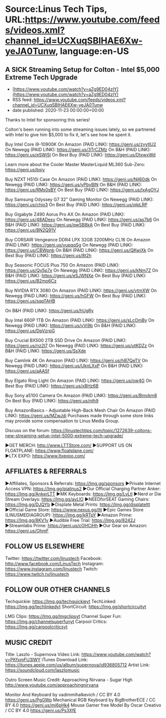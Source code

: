 # Source:Linus Tech Tips, URL:https://www.youtube.com/feeds/videos.xml?channel_id=UCXuqSBlHAE6Xw-yeJA0Tunw, language:en-US

## A SICK Streaming Setup for Colton - Intel $5,000 Extreme Tech Upgrade
 - [https://www.youtube.com/watch?v=aZg9ED04zIY](https://www.youtube.com/watch?v=aZg9ED04zIY)
 - RSS feed: https://www.youtube.com/feeds/videos.xml?channel_id=UCXuqSBlHAE6Xw-yeJA0Tunw
 - date published: 2020-11-23 00:00:00+00:00

Thanks to Intel for sponsoring this series!

Colton's been running into some streaming issues lately, so we partnered with Intel to give him $5,000 to fix it, let's see how he spent it.

Buy Intel Core i9-10900K
On Amazon (PAID LINK): https://geni.us/zyytlU2
On Newegg (PAID LINK): https://geni.us/3TrCZMz
On B&H (PAID LINK): https://geni.us/eSWj5I
On Best Buy (PAID LINK): https://geni.us/DtxwxWd

Learn more about the Cooler Master MasterLiquid ML360 Sub-Zero: https://geni.us/bsjy

Buy NZXT H510i Case
On Amazon (PAID LINK): https://geni.us/NjI60dk
On Newegg (PAID LINK): https://geni.us/yPbyBlN
On B&H (PAID LINK): https://geni.us/RMs0sBY
On Best Buy (PAID LINK): https://geni.us/lxAgOYJ

Buy Samsung Odyssey G7 32" Gaming Monitor
On Newegg (PAID LINK): https://geni.us/chio3
On Best Buy (PAID LINK): https://geni.us/qlpLRP

Buy Gigabyte Z490 Aorus Pro AX
On Amazon (PAID LINK): https://geni.us/48ADesy
On Newegg (PAID LINK): https://geni.us/as7b6
On B&H (PAID LINK): https://geni.us/qwSB8kA
On Best Buy (PAID LINK): https://geni.us/BN2Q91V

Buy CORSAIR Vengeance DDR4 LPX 32GB 3200MHz CL16
On Amazon (PAID LINK): https://geni.us/vupqqSg
On Newegg (PAID LINK): https://geni.us/CBWpnb
On B&H (PAID LINK): https://geni.us/QKwiXk
On Best Buy (PAID LINK): https://geni.us/8t2h

Buy Seasonic FOCUS Plus 750
On Amazon (PAID LINK): https://geni.us/Qy5p7x
On Newegg (PAID LINK): https://geni.us/kNm7Z
On B&H (PAID LINK): https://geni.us/eSJWNXe
On Best Buy (PAID LINK): https://geni.us/B2mo6Cz

Buy NVIDIA RTX 3080
On Amazon (PAID LINK): https://geni.us/vtmXW
On Newegg (PAID LINK): https://geni.us/hGFW
On Best Buy (PAID LINK): https://geni.us/sqpTAHB

On B&H (PAID LINK): https://geni.us/hUgRy

Buy Intel 660P 1TB
On Amazon (PAID LINK): https://geni.us/sLcOmBy
On Newegg (PAID LINK): https://geni.us/vVi9b
On B&H (PAID LINK): https://geni.us/DpVzrpG

Buy Crucial BX500 2TB SSD Drive
On Amazon (PAID LINK): https://geni.us/nz2I7
On Newegg (PAID LINK): https://geni.us/utKDZz
On B&H (PAID LINK): https://geni.us/SsXde

Buy Camlink 4K
On Amazon (PAID LINK): https://geni.us/hB7QeTV
On Newegg (PAID LINK): https://geni.us/UknLXxP
On B&H (PAID LINK): https://geni.us/aAASf

Buy Elgato Ring Light
On Amazon (PAID LINK): https://geni.us/ow4G
On Best Buy (PAID LINK): https://geni.us/xBHz6B

Buy Sony a5100 Camera
On Amazon (PAID LINK): https://geni.us/Bmvkm8
On Best Buy (PAID LINK): https://geni.us/nth9

Buy AmazonBasics - Adjustable High-Back Mesh Chair
On Amazon (PAID LINK): https://geni.us/MZwJdi 
Purchases made through some store links may provide some compensation to Linus Media Group.

Discuss on the forum: https://linustechtips.com/topic/1272639-coltons-new-streaming-setup-intel-5000-extreme-tech-upgrade/


►GET MERCH: http://www.LTTStore.com/
►SUPPORT US ON FLOATPLANE: https://www.floatplane.com/  
►LTX EXPO: https://www.ltxexpo.com/   

AFFILIATES & REFERRALS
---------------------------------------------------
►Affiliates, Sponsors & Referrals: https://lmg.gg/sponsors
►Private Internet Access VPN: https://lmg.gg/pialinus2
►Our Official Charging Partner Anker: https://lmg.gg/AnkerLTT
►MK Keyboards: https://lmg.gg/LyLtl
►Nerd or Die Stream Overlays: https://lmg.gg/avLlO
►NEEDforSEAT Gaming Chairs: https://lmg.gg/DJQYb
►Displate Metal Prints: https://lmg.gg/displateltt
►Official Game Store: https://www.nexus.gg/ltt
►Epic Games Store (LINUSMEDIAGROUP): https://lmg.gg/kRTpY
►Amazon Prime: https://lmg.gg/8KV1v
►Audible Free Trial: https://lmg.gg/8242J
►Streamlabs Prime: https://geni.us/cOHCiHh
►Our Gear on Amazon: https://geni.us/OhmF

FOLLOW US ELSEWHERE
---------------------------------------------------  
Twitter: https://twitter.com/linustech
Facebook: http://www.facebook.com/LinusTech
Instagram: https://www.instagram.com/linustech
Twitch: https://www.twitch.tv/linustech

FOLLOW OUR OTHER CHANNELS
---------------------------------------------------  
Techquickie: https://lmg.gg/techquickieyt
TechLinked: https://lmg.gg/techlinkedyt
ShortCircuit: https://lmg.gg/shortcircuityt

LMG Clips: https://lmg.gg/lmgclipsyt
Channel Super Fun: https://lmg.gg/channelsuperfunyt
Carpool Critics: https://lmg.gg/carpoolcriticsyt

MUSIC CREDIT
---------------------------------------------------  
Title: Laszlo - Supernova
Video Link: https://www.youtube.com/watch?v=PKfxmFU3lWY
iTunes Download Link: https://itunes.apple.com/us/album/supernova/id936805712
Artist Link: https://soundcloud.com/laszlomusic

Outro Screen Music Credit: Approaching Nirvana - Sugar High http://www.youtube.com/approachingnirvana

Monitor And Keyboard by vadimmihalkevich / CC BY 4.0  https://geni.us/PgGWp
Mechanical RGB Keyboard by BigBrotherECE / CC BY 4.0 https://geni.us/mj6pHk4
Mouse Gamer free Model By Oscar Creativo / CC BY 4.0 https://geni.us/Ps3XfE

